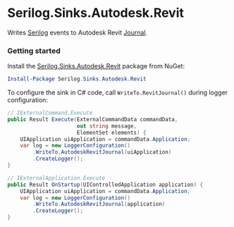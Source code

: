 # Serilog.Sinks.Autodesk.Revit

Writes [Serilog](https://serilog.net) events to Autodesk Revit [Journal](https://www.revitapidocs.com/2022/97ec1eca-ab92-1cee-fdda-7bf3ce91c504.htm).

### Getting started

Install the [Serilog.Sinks.Autodesk.Revit](https://www.nuget.org/packages/Serilog.Sinks.Autodesk.Revit/) package from NuGet:

```powershell
Install-Package Serilog.Sinks.Autodesk.Revit
```

To configure the sink in C# code, call `WriteTo.RevitJournal()` during logger configuration:

```csharp
// IExternalCommand.Execute
public Result Execute(ExternalCommandData commandData, 
                      out string message, 
                      ElementSet elements) {
    UIApplication uiApplication = commandData.Application;
    var log = new LoggerConfiguration()
        .WriteTo.AutodeskRevitJournal(uiApplication)
        .CreateLogger();
}
```

```csharp
// IExternalApplication.Execute
public Result OnStartup(UIControlledApplication application) {
    UIApplication uiApplication = commandData.Application;
    var log = new LoggerConfiguration()
        .WriteTo.AutodeskRevitJournal(application)
        .CreateLogger();
}
```